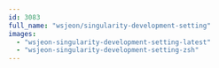 ```yaml
---
id: 3083
full_name: "wsjeon/singularity-development-setting"
images: 
  - "wsjeon-singularity-development-setting-latest"
  - "wsjeon-singularity-development-setting-zsh"
---
```

